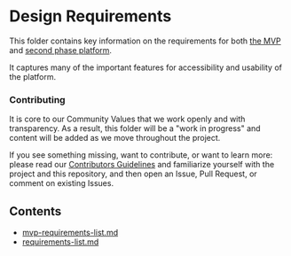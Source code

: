 # Design Requirements 

This folder contains key information on the requirements for both [the MVP](https://github.com/alan-turing-institute/AutisticaCitizenScience/blob/master/platform-designs/platform-requirements/mvp-requirements-list.md) and [second phase platform](https://github.com/alan-turing-institute/AutisticaCitizenScience/blob/master/platform-designs/platform-requirements/requirements-list.md).

It captures many of the important features for accessibility and usability of the platform. 

### Contributing

It is core to our Community Values that we work openly and with transparency. As a result, this folder will be a "work in progress" and content will be added as we move throughout the project.

If you see something missing, want to contribute, or want to learn more: please read our [Contributors Guidelines](https://github.com/alan-turing-institute/AutisticaCitizenScience/blob/master/.github/CONTRIBUTING.md) and familiarize yourself with the project and this repository, and then open an Issue, Pull Request, or comment on existing Issues. 

## Contents
* [mvp-requirements-list.md](https://github.com/alan-turing-institute/AutisticaCitizenScience/blob/master/platform-designs/design-requirements/mvp-requirements-list.md)
* [requirements-list.md](https://github.com/alan-turing-institute/AutisticaCitizenScience/blob/master/platform-designs/design-requirements/requirements-list.md)
